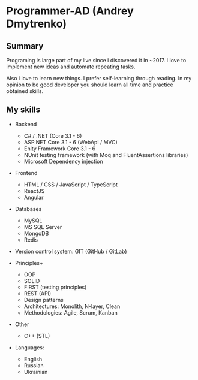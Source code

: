 # Programmer-AD (Andrey Dmytrenko)

## Summary

Programing is large part of my live since i discovered it in ~2017. I love to implement new ideas and automate repeating tasks. 

Also i love to learn new things. I prefer self-learning through reading. In my opinion to be good developer you should learn all time and practice obtained skills.

## My skills

- Backend
	- C# / .NET (Core 3.1 - 6)
	- ASP.NET Core 3.1 - 6 (WebApi / MVC)
	- Enity Framework Core 3.1 - 6
	- NUnit testing framework (with Moq and FluentAssertions libraries)
	- Microsoft Dependency injection

- Frontend
	- HTML / CSS / JavaScript / TypeScript
	- ReactJS
	- Angular
	
- Databases
	- MySQL	
	- MS SQL Server
	- MongoDB
	- Redis

- Version control system: GIT (GitHub / GitLab)

- Principles+
	- OOP
	- SOLID
	- FIRST (testing principles)
	- REST (API)
	- Design patterns
	- Architectures: Monolith, N-layer, Clean
	- Methodologies: Agile, Scrum, Kanban
	
- Other
	- C++ (STL)

- Languages:
	- English
	- Russian
	- Ukrainian
